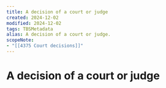 ```yaml
---
title: A decision of a court or judge
created: 2024-12-02
modified: 2024-12-02
tags: TBSMetadata
alias: A decision of a court or judge.
scopeNote:
- "[[4375 Court decisions]]"
---
```

# A decision of a court or judge
